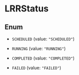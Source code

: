 
# LRRStatus

## Enum


* `SCHEDULED` (value: `"SCHEDULED"`)

* `RUNNING` (value: `"RUNNING"`)

* `COMPLETED` (value: `"COMPLETED"`)

* `FAILED` (value: `"FAILED"`)



